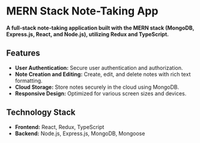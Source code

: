 
# MERN Stack Note-Taking App

**A full-stack note-taking application built with the MERN stack (MongoDB, Express.js, React, and Node.js), utilizing Redux and TypeScript.**

## Features

* **User Authentication:** Secure user authentication and authorization.
* **Note Creation and Editing:** Create, edit, and delete notes with rich text formatting.
* **Cloud Storage:** Store notes securely in the cloud using MongoDB.
* **Responsive Design:** Optimized for various screen sizes and devices.

## Technology Stack

* **Frontend:** React, Redux, TypeScript
* **Backend:** Node.js, Express.js, MongoDB, Mongoose
